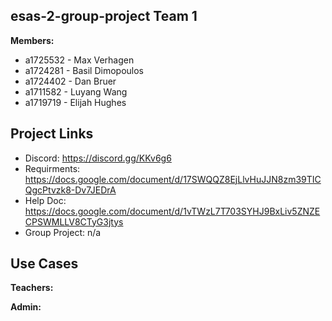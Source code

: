 ## esas-2-group-project Team 1
**Members:**

* a1725532 - Max Verhagen
* a1724281 - Basil Dimopoulos
* a1724402 - Dan Bruer
* a1711582 - Luyang Wang
* a1719719 - Elijah Hughes

## Project Links

- Discord: https://discord.gg/KKv6g6
- Requirments: https://docs.google.com/document/d/17SWQQZ8EjLlvHuJJN8zm39TICQgcPtvzk8-Dv7JEDrA
- Help Doc: https://docs.google.com/document/d/1vTWzL7T703SYHJ9BxLiv5ZNZECPSWMLLV8CTyG3jtys
- Group Project: n/a


## Use Cases

**Teachers:**

**Admin:**

